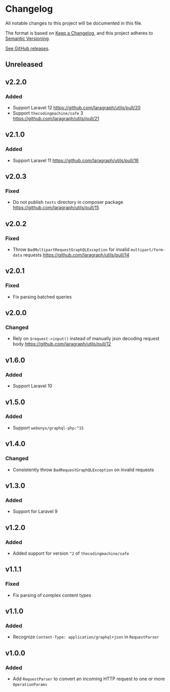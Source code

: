 # Changelog

All notable changes to this project will be documented in this file.

The format is based on [Keep a Changelog](https://keepachangelog.com/en/1.0.0),
and this project adheres to [Semantic Versioning](https://semver.org/spec/v2.0.0.html).

[See GitHub releases](https://github.com/laragraph/utils/releases).

## Unreleased

## v2.2.0

### Added

- Support Laravel 12 https://github.com/laragraph/utils/pull/20
- Support `thecodingmachine/safe` 3 https://github.com/laragraph/utils/pull/21

## v2.1.0

### Added

- Support Laravel 11 https://github.com/laragraph/utils/pull/16

## v2.0.3

### Fixed

- Do not publish `tests` directory in composer package https://github.com/laragraph/utils/pull/15

## v2.0.2

### Fixed

- Throw `BadMultipartRequestGraphQLException` for invalid `multipart/form-data` requests https://github.com/laragraph/utils/pull/14

## v2.0.1

### Fixed

- Fix parsing batched queries

## v2.0.0

### Changed

- Rely on `$request->input()` instead of manually json decoding request body https://github.com/laragraph/utils/pull/12

## v1.6.0

### Added

- Support Laravel 10

## v1.5.0

### Added

- Support `webonyx/graphql-php:^15`

## v1.4.0

### Changed

- Consistently throw `BadRequestGraphQLException` on invalid requests

## v1.3.0

### Added

- Support for Laravel 9

## v1.2.0

### Added

- Added support for version `^2` of `thecodingmachine/safe`

## v1.1.1

### Fixed

- Fix parsing of complex content types

## v1.1.0

### Added

- Recognize `Content-Type: application/graphql+json` in `RequestParser`

## v1.0.0

### Added

- Add `RequestParser` to convert an incoming HTTP request to one or more `OperationParams`
